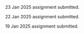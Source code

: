 23 Jan 2025 assignment submitted.

22 Jan 2025 assignment submitted.

19 Jan 2025 assignment submitted.